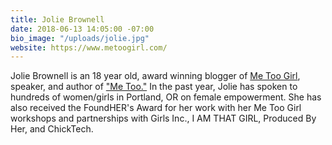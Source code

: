 ```yaml
---
title: Jolie Brownell
date: 2018-06-13 14:05:00 -07:00
bio_image: "/uploads/jolie.jpg"
website: https://www.metoogirl.com/
---
```


Jolie Brownell is an 18 year old, award winning blogger of [Me Too Girl](https://www.metoogirl.com/), speaker, and author of ["Me Too."](https://www.metoogirl.com/official-me-too-book-page/) In the past year, Jolie has spoken to hundreds of women/girls in Portland, OR on female empowerment. She has also received the FoundHER's Award for her work with her Me Too Girl workshops and partnerships with Girls Inc., I AM THAT GIRL, Produced By Her, and ChickTech.

